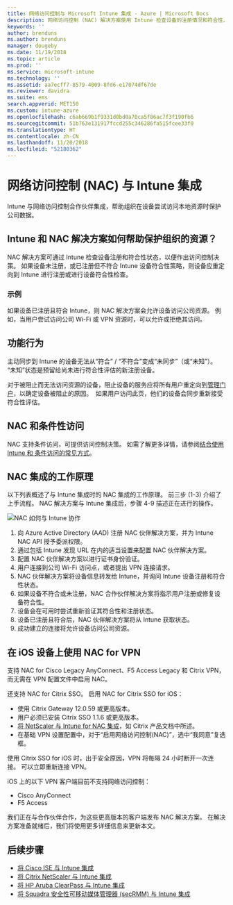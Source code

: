```yaml
---
title: 网络访问控制与 Microsoft Intune 集成 - Azure | Microsoft Docs
description: 网络访问控制 (NAC) 解决方案使用 Intune 检查设备的注册情况和符合性。 NAC 内含某些行为，并且能与条件访问配合使用。 请参阅相关步骤载入，并获取合作伙伴解决方案的列表。
keywords: ''
author: brenduns
ms.author: brenduns
manager: dougeby
ms.date: 11/19/2018
ms.topic: article
ms.prod: ''
ms.service: microsoft-intune
ms.technology: ''
ms.assetid: aa7ecff7-8579-4009-8fd6-e17074df67de
ms.reviewer: davidra
ms.suite: ems
search.appverid: MET150
ms.custom: intune-azure
ms.openlocfilehash: c6ab669b1f9331d0bd0a70ca5f86ac7f3f190fb6
ms.sourcegitcommit: 51b763e131917fccd255c346286fa515fcee33f0
ms.translationtype: HT
ms.contentlocale: zh-CN
ms.lasthandoff: 11/20/2018
ms.locfileid: "52180362"
---
```

# <a name="network-access-control-nac-integration-with-intune"></a>网络访问控制 (NAC) 与 Intune 集成

Intune 与网络访问控制合作伙伴集成，帮助组织在设备尝试访问本地资源时保护公司数据。

## <a name="how-do-intune-and-nac-solutions-help-protect-your-organization-resources"></a>Intune 和 NAC 解决方案如何帮助保护组织的资源？

NAC 解决方案可通过 Intune 检查设备注册和符合性状态，以便作出访问控制决策。 如果设备未注册，或已注册但不符合 Intune 设备符合性策略，则设备应重定向到 Intune 进行注册或进行设备符合性检查。

### <a name="example"></a>示例

如果设备已注册且符合 Intune，则 NAC 解决方案会允许设备访问公司资源。 例如，当用户尝试访问公司 Wi-Fi 或 VPN 资源时，可以允许或拒绝其访问。

## <a name="feature-behaviors"></a>功能行为

主动同步到 Intune 的设备无法从“符合” / “不符合”变成“未同步”（或“未知”）。 “未知”状态是预留给尚未进行符合性评估的新注册设备。

对于被阻止而无法访问资源的设备，阻止设备的服务应将所有用户重定向到[管理门户](https://portal.manage.microsoft.com)，以确定设备被阻止的原因。  如果用户访问此页，他们的设备会同步重新接受符合性评估。

## <a name="nac-and-conditional-access"></a>NAC 和条件性访问

NAC 支持条件访问，可提供访问控制决策。 如需了解更多详情，请参阅[结合使用 Intune 和 条件访问的常见方式](conditional-access-intune-common-ways-use.md)。

## <a name="how-the-nac-integration-works"></a>NAC 集成的工作原理

以下列表概述了与 Intune 集成时的 NAC 集成的工作原理。 前三步 (1-3) 介绍了上手流程。 NAC 解决方案与 Intune 集成后，步骤 4-9 描述正在进行的操作。

![NAC 如何与 Intune 协作](./media/ca-intune-common-ways-2.png)

1. 向 Azure Active Directory (AAD) 注册 NAC 伙伴解决方案，并为 Intune NAC API 授予委派权限。
2. 通过包括 Intune 发现 URL 在内的适当设置来配置 NAC 伙伴解决方案。
3. 配置 NAC 伙伴解决方案以进行证书身份验证。
4. 用户连接到公司 Wi-Fi 访问点，或者提出 VPN 连接请求。
5. NAC 伙伴解决方案将设备信息转发给 Intune，并询问 Intune 设备注册和符合性状态。
6. 如果设备不符合或未注册，NAC 合作伙伴解决方案将指示用户注册或修复设备符合性。
7. 设备会在可用时尝试重新验证其符合性和注册状态。
8. 设备已注册且符合后，NAC 伙伴解决方案将从 Intune 获取状态。
9. 成功建立的连接将允许设备访问公司资源。

## <a name="use-nac-for-vpn-on-your-ios-devices"></a>在 iOS 设备上使用 NAC for VPN  
支持 NAC for Cisco Legacy AnyConnect、F5 Access Legacy 和 Citrix VPN，而无需在 VPN 配置文件中启用 NAC。

还支持 NAC for Citrix SSO。 启用 NAC for Citrix SSO for iOS：
- 使用 Citrix Gateway 12.0.59 或更高版本。  
- 用户必须已安装 Citrix SSO 1.1.6 或更高版本。
- [将 NetScaler 与 Intune for NAC 集成](https://docs.citrix.com/en-us/netscaler-gateway/12/microsoft-intune-integration/configuring-network-access-control-device-check-for-netscaler-gateway-virtual-server-for-single-factor-authentication-deployment.html)，如 Citrix 产品文档中所述。
- 在基础 VPN 设置配置中，对于“启用网络访问控制(NAC)”，选中“我同意”复选框。

使用 Citrix SSO for iOS 时，出于安全原因，VPN 将每隔 24 小时断开一次连接。 可以立即重新连接 VPN。


iOS 上的以下 VPN 客户端目前不支持网络访问控制：
-   Cisco AnyConnect
-   F5 Access

我们正在与合作伙伴合作，为这些更高版本的客户端发布 NAC 解决方案。 在解决方案准备就绪后，我们将使用更多详细信息来更新本文。 


## <a name="next-steps"></a>后续步骤

- [将 Cisco ISE 与 Intune 集成](http://www.cisco.com/c/en/us/td/docs/security/ise/2-1/admin_guide/b_ise_admin_guide_21/b_ise_admin_guide_20_chapter_01000.html)
- [将 Citrix NetScaler 与 Intune 集成](http://docs.citrix.com/en-us/netscaler-gateway/12/microsoft-intune-integration/configuring-network-access-control-device-check-for-netscaler-gateway-virtual-server-for-single-factor-authentication-deployment.html)
- [将 HP Aruba ClearPass 与 Intune 集成](https://support.arubanetworks.com/Documentation/tabid/77/DMXModule/512/Command/Core_Download/Default.aspx?EntryId=31271)
- [将 Squadra 安全性可移动媒体管理器 (secRMM) 与 Intune 集成](http://www.squadratechnologies.com/StaticContent/ProductDownload/secRMM/9.9.0.0/secRMMIntuneAccessControlSetupGuide.pdf)
